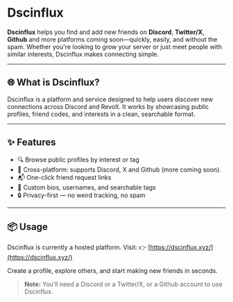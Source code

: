 # Dscinflux

**Dscinflux** helps you find and add new friends on **Discord**, **Twitter/X**,  **Github** and more platforms coming soon—quickly, easily, and without the spam. Whether you're looking to grow your server or just meet people with similar interests, Dscinflux makes connecting simple.

---

## 🌐 What is Dscinflux?

Dscinflux is a platform and service designed to help users discover new connections across Discord and Revolt. It works by showcasing public profiles, friend codes, and interests in a clean, searchable format.

---

## ✨ Features

- 🔍 Browse public profiles by interest or tag  
- 🤝 Cross-platform: supports Discord, X and Github (more coming soon).  
- 📬 One-click friend request links  
- 🧾 Custom bios, usernames, and searchable tags  
- 🔒 Privacy-first — no weird tracking, no spam  

---

## 📦 Usage

Dscinflux is currently a hosted platform. Visit:
👉 [https://dscinflux.xyz/](https://dscinflux.xyz/)

Create a profile, explore others, and start making new friends in seconds.
> **Note:** You’ll need a Discord or a Twitter/X, or a Github account to use Dscinflux.
